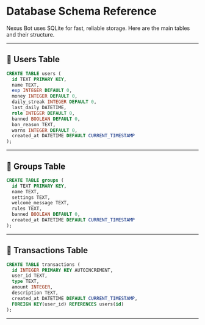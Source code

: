 # Database Schema Reference

Nexus Bot uses SQLite for fast, reliable storage. Here are the main tables and their structure.

---

## 👤 Users Table
```sql
CREATE TABLE users (
  id TEXT PRIMARY KEY,
  name TEXT,
  exp INTEGER DEFAULT 0,
  money INTEGER DEFAULT 0,
  daily_streak INTEGER DEFAULT 0,
  last_daily DATETIME,
  role INTEGER DEFAULT 0,
  banned BOOLEAN DEFAULT 0,
  ban_reason TEXT,
  warns INTEGER DEFAULT 0,
  created_at DATETIME DEFAULT CURRENT_TIMESTAMP
);
```

---

## 👥 Groups Table
```sql
CREATE TABLE groups (
  id TEXT PRIMARY KEY,
  name TEXT,
  settings TEXT,
  welcome_message TEXT,
  rules TEXT,
  banned BOOLEAN DEFAULT 0,
  created_at DATETIME DEFAULT CURRENT_TIMESTAMP
);
```

---

## 💸 Transactions Table
```sql
CREATE TABLE transactions (
  id INTEGER PRIMARY KEY AUTOINCREMENT,
  user_id TEXT,
  type TEXT,
  amount INTEGER,
  description TEXT,
  created_at DATETIME DEFAULT CURRENT_TIMESTAMP,
  FOREIGN KEY(user_id) REFERENCES users(id)
);
```

---

